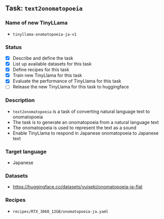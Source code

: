 ## Task: `text2onomatopoeia`

### Name of new TinyLLama

- `tinyllama-onomatopoeia-ja-v1`

### Status

- [x] Describe and define the task
- [x] List up available datasets for this task
- [x] Define recipes for this task
- [x] Train new TinyLlama for this task
- [x] Evaluate the performance of TinyLlama for this task
- [ ] Release the new TinyLlama for this task to huggingface

### Description

- `text2onomatopoeia` is a task of converting natural language text to onomatopoeia
- The task is to generate an onomatopoeia from a natural language text
- The onomatopoeia is used to represent the text as a sound
- Enable TinyLlama to respond in Japanese onomatopoeia to Japanese text

### Target language

- Japanese

### Datasets

- https://huggingface.co/datasets/yuiseki/onomatopoeia-ja-flat

### Recipes

- `recipes/RTX_3060_12GB/onomatopoeia-ja.yaml`
